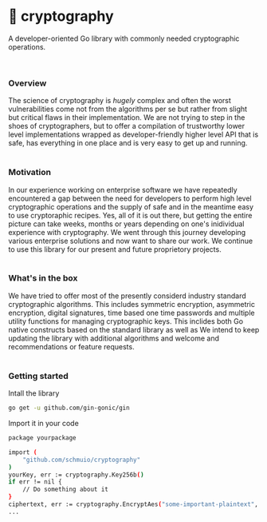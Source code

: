 # &#128273; cryptography
A developer-oriented Go library with commonly needed cryptographic operations.

<br>

### <strong> Overview </strong>  
The science of cryptography is <i>hugely</i> complex and often the worst vulnerabilities come not from the algorithms per se but rather from slight but critical flaws in their implementation. We are not trying to step in the shoes of cryptographers, but to offer a compilation of trustworthy lower level implementations wrapped as developer-friendly higher level API that is safe, has everything in one place and is very easy to get up and running.
<br><br>
### <strong> Motivation </strong>
In our experience working on enterprise software we have repeatedly encountered a gap between the need for developers to perform high level cryptographic operations and the supply of safe and in the meantime easy to use cryptoraphic recipes. Yes, all of it is out there, but getting the entire picture can take weeks, months or years depending on one's inidividual experience with cryptography. We went through this journey developing various enterprise solutions and now want to share our work. We continue to use this library for our present and future proprietory projects.
<br><br>
### <strong> What's in the box </strong>
We have tried to offer most of the presently considerd industry standard cryptographic algorithms. This includes symmetric encryption, asymmetric encryption, digital signatures, time based one time passwords and multiple utility functions for managing cryptographic keys. This inclides both Go native constructs based on the standard library as well as We intend to keep updating the library with additional algorithms and welcome and recommendations or feature requests.
<br><br>
### <strong> Getting started </strong>
Intall the library
```sh
go get -u github.com/gin-gonic/gin
```
Import it in your code
```sh
package yourpackage

import (
    "github.com/schmuio/cryptography"
)
yourKey, err := cryptography.Key256b()
if err != nil {
    // Do something about it
}
ciphertext, err := cryptography.EncryptAes("some-important-plaintext", yourKey)
...
```


